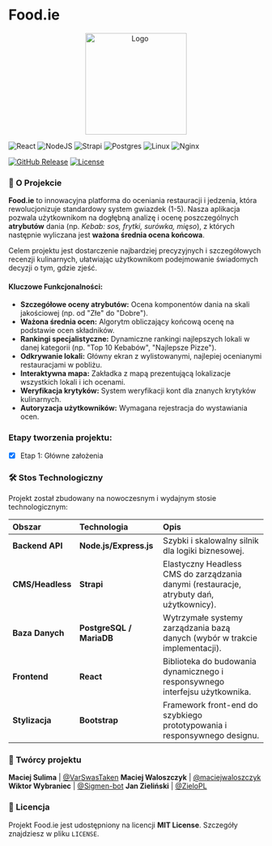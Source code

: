 # Food.ie

<p align="center">
  <img src="-" width="200" alt="Logo">
</p>

![React](https://img.shields.io/badge/react-%2320232a.svg?style=for-the-badge&logo=react&logoColor=%2361DAFB)
![NodeJS](https://img.shields.io/badge/node.js-6DA55F?style=for-the-badge&logo=node.js&logoColor=white)
![Strapi](https://img.shields.io/badge/strapi-%232E7EEA.svg?style=for-the-badge&logo=strapi&logoColor=white)
![Postgres](https://img.shields.io/badge/postgres-%23316192.svg?style=for-the-badge&logo=postgresql&logoColor=white)
![Linux](https://img.shields.io/badge/Linux-FCC624?style=for-the-badge&logo=linux&logoColor=black)
![Nginx](https://img.shields.io/badge/nginx-%23009639.svg?style=for-the-badge&logo=nginx&logoColor=white)

[![GitHub Release][releases-shield]][releases]
[![License][license-shield]][license]

### 🌟 O Projekcie

**Food.ie** to innowacyjna platforma do oceniania restauracji i jedzenia, która rewolucjonizuje standardowy system gwiazdek (1-5). Nasza aplikacja pozwala użytkownikom na dogłębną analizę i ocenę poszczególnych **atrybutów** dania (np. *Kebab: sos, frytki, surówka, mięso*), z których następnie wyliczana jest **ważona średnia ocena końcowa**.

Celem projektu jest dostarczenie najbardziej precyzyjnych i szczegółowych recenzji kulinarnych, ułatwiając użytkownikom podejmowanie świadomych decyzji o tym, gdzie zjeść.

#### Kluczowe Funkcjonalności:

* **Szczegółowe oceny atrybutów:** Ocena komponentów dania na skali jakościowej (np. od "Złe" do "Dobre").
* **Ważona średnia ocen:** Algorytm obliczający końcową ocenę na podstawie ocen składników.
* **Rankingi specjalistyczne:** Dynamiczne rankingi najlepszych lokali w danej kategorii (np. "Top 10 Kebabów", "Najlepsze Pizze").
* **Odkrywanie lokali:** Główny ekran z wylistowanymi, najlepiej ocenianymi restauracjami w pobliżu.
* **Interaktywna mapa:** Zakładka z mapą prezentującą lokalizacje wszystkich lokali i ich ocenami.
* **Weryfikacja krytyków:** System weryfikacji kont dla znanych krytyków kulinarnych.
* **Autoryzacja użytkowników:** Wymagana rejestracja do wystawiania ocen.

### Etapy tworzenia projektu:
 - [x] Etap 1: Główne założenia

### 🛠 Stos Technologiczny

Projekt został zbudowany na nowoczesnym i wydajnym stosie technologicznym:

| Obszar | Technologia | Opis |
| :--- | :--- | :--- |
| **Backend API** | **Node.js/Express.js** | Szybki i skalowalny silnik dla logiki biznesowej. |
| **CMS/Headless** | **Strapi** | Elastyczny Headless CMS do zarządzania danymi (restauracje, atrybuty dań, użytkownicy). |
| **Baza Danych** | **PostgreSQL / MariaDB** | Wytrzymałe systemy zarządzania bazą danych (wybór w trakcie implementacji). |
| **Frontend** | **React** | Biblioteka do budowania dynamicznego i responsywnego interfejsu użytkownika. |
| **Stylizacja** | **Bootstrap** | Framework front-end do szybkiego prototypowania i responsywnego designu. |


### 🤝 Twórcy projektu

**Maciej Sulima** | [@VarSwasTaken](https://github.com/VarSwasTaken)
**Maciej Waloszczyk** | [@maciejwaloszczyk](https://github.com/maciejwaloszczyk)
**Wiktor Wybraniec** | [@Sigmen-bot](https://github.com/Sigmen-bot)
**Jan Zieliński** | [@ZieloPL](https://github.com/ZieloPL)

### 📝 Licencja

Projekt Food.ie jest udostępniony na licencji **MIT License**. Szczegóły znajdziesz w pliku `LICENSE`.


[releases-shield]: https://img.shields.io/github/release/maciejwaloszczyk/foodie.svg?style=for-the-badge
[releases]: https://github.com/maciejwaloszczyk/foodie/releases
[license-shield]: https://img.shields.io/github/license/maciejwaloszczyk/foodie.svg?style=for-the-badge
[license]: https://github.com/maciejwaloszczyk/foodie/blob/master/LICENSE
